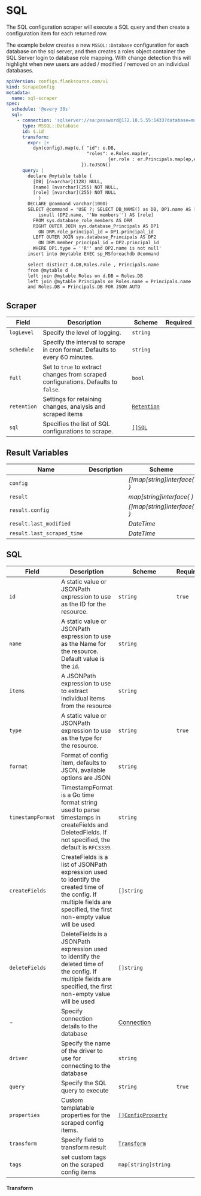 # SQL

The SQL configuration scraper will execute a SQL query and then create a configuration item for each returned row.

The example below creates a new `MSSQL::Database` configuration for each database on the sql server, and then creates a roles object container the SQL Server login to database role mapping. With change detection this will highlight when new users are added / modified / removed on an individual databases.

```yaml title='sql-scraper.yaml'
apiVersion: configs.flanksource.com/v1
kind: ScrapeConfig
metadata:
  name: sql-scraper
spec:
  schedule: '@every 30s'  
  sql:
    - connection: 'sqlserver://sa:password@172.18.5.55:1433?database=master'
      type: MSSQL::Database
      id: $.id
      transform:
        expr: |+
          dyn(config).map(e,{ "id": e.DB, 
                              "roles": e.Roles.map(er,
                                      {er.role : er.Principals.map(ep,ep.name)})
                            }).toJSON()
      query: |
        declare @mytable table (
          [DB] [nvarchar](128) NULL,
          [name] [nvarchar](255) NOT NULL,
          [role] [nvarchar](255) NOT NULL
            )
        DECLARE @command varchar(1000)
        SELECT @command = 'USE ?; SELECT DB_NAME() as DB, DP1.name AS [user],
            isnull (DP2.name, ''No members'') AS [role]
          FROM sys.database_role_members AS DRM
          RIGHT OUTER JOIN sys.database_Principals AS DP1
            ON DRM.role_principal_id = DP1.principal_id
          LEFT OUTER JOIN sys.database_Principals AS DP2
            ON DRM.member_principal_id = DP2.principal_id
          WHERE DP1.type = ''R'' and DP2.name is not null'
        insert into @mytable EXEC sp_MSforeachdb @command

        select distinct d.DB,Roles.role , Principals.name
        from @mytable d 
        left join @mytable Roles on d.DB = Roles.DB 
        left join @mytable Principals on Roles.name = Principals.name 
        and Roles.DB = Principals.DB FOR JSON AUTO

```

## Scraper

| Field       | Description                                                                        | Scheme                                       | Required |
| ----------- | ---------------------------------------------------------------------------------- | -------------------------------------------- | -------- |
| `logLevel`  | Specify the level of logging.                                                      | `string`                                     |          |
| `schedule`  | Specify the interval to scrape in cron format. Defaults to every 60 minutes.       | `string`                                     |          |
| `full`      | Set to `true` to extract changes from scraped configurations. Defaults to `false`. | `bool`                                       |          |
| `retention` | Settings for retaining changes, analysis and scraped items                         | [`Retention`](/config-db/concepts/retention) |          |
| `sql`       | Specifies the list of SQL configurations to scrape.                                | [`[]SQL`](#sql-1)                            |          |

## Result Variables

| Name    | Description             | Scheme                     |
| ------- | ----------------------- | -------------------------- |
| `config`  |                         | *[]map[string]interface{ }* |
| `result`  |                         | *map[string]interface{ }* |
| `result.config`  |                  | *[]map[string]interface{ }* |
| `result.last_modified`|             | *DateTime*                  |
| `result.last_scraped_time`|         | *DateTime*                  |

## SQL

| Field             | Description                                                                                                                                                             | Scheme                                         | Required |
| ----------------- | ----------------------------------------------------------------------------------------------------------------------------------------------------------------------- | ---------------------------------------------- | -------- |
| `id`              | A static value or JSONPath expression to use as the ID for the resource.                                                                                                | `string`                                       | `true`   |
| `name`            | A static value or JSONPath expression to use as the Name for the resource. Default value is the `id`.                                                                   | `string`                                       |          |
| `items`           | A JSONPath expression to use to extract individual items from the resource                                                                                              | `string`                                       |          |
| `type`            | A static value or JSONPath expression to use as the type for the resource.                                                                                              | `string`                                       | `true`   |
| `format`          | Format of config item, defaults to JSON, available options are JSON                                                                                                     | `string`                                       |          |
| `timestampFormat` | TimestampFormat is a Go time format string used to parse timestamps in createFields and DeletedFields. If not specified, the default is `RFC3339`.                      | `string`                                       |          |
| `createFields`    | CreateFields is a list of JSONPath expression used to identify the created time of the config. If multiple fields are specified, the first non-empty value will be used | `[]string`                                     |          |
| `deleteFields`    | DeleteFields is a JSONPath expression used to identify the deleted time of the config. If multiple fields are specified, the first non-empty value will be used         | `[]string`                                     |          |
| -                 | Specify connection details to the database                                                                                                                              | [Connection](#connection)                      |          |
| `driver`          | Specify the name of the driver to use for connecting to the database                                                                                                    | `string`                                       |          |
| `query`           | Specify the SQL query to execute                                                                                                                                        | `string`                                       | `true`   |
| `properties`      | Custom templatable properties for the scraped config items.                                                                                                             | [`[]ConfigProperty`](../../reference/property) |          |
| `transform`       | Specify field to transform result                                                                                                                                       | [`Transform`](#transform)                      |          |
| `tags`            | set custom tags on the scraped config items                                                                                                                             | `map[string]string`                            |          |

#### Transform

<ConfigTransform></ConfigTransform>
